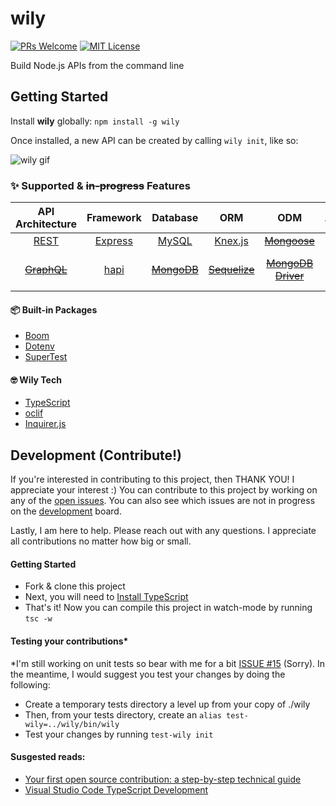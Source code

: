 # wily

[![PRs Welcome][prs-badge]][prs]
[![MIT License][license-badge]][license]

Build Node.js APIs from the command line

## Getting Started

Install **wily** globally: ``` npm install -g wily ```

Once installed, a new API can be created by calling ```wily init```, like so:

![wily gif](https://media.giphy.com/media/WS4y6MqzqEWcOLxJ88/giphy.gif)

### ✨ Supported & ~~in-progress~~ Features

| API Architecture  | Framework | Database  | ORM | ODM | Authentication | Validation | Testing 
| :-------------: | :-------------: | :-------------: | :-------------: | :-------------: | :-------------: | :-------------: | :-------------:
| [REST](https://www.w3.org/2001/sw/wiki/REST)  | [Express](https://www.npmjs.com/package/express)  | [MySQL](https://www.npmjs.com/package/mysql) | [Knex.js](https://www.npmjs.com/package/knex) | ~~[Mongoose](https://www.npmjs.com/package/mongoose)~~ | [JWT](https://www.npmjs.com/package/jsonwebtoken) | [Joi](https://www.npmjs.com/package/joi) | [Mocha](https://www.npmjs.com/package/mocha)
| ~~[GraphQL](https://graphql.org/)~~  | [hapi](https://www.npmjs.com/package/hapi) | ~~[MongoDB](https://www.npmjs.com/package/mongodb)~~  | ~~[Sequelize](https://www.npmjs.com/package/sequelize)~~ | ~~[MongoDB Driver](https://mongodb.github.io/node-mongodb-native)~~ | ~~[express-session](https://www.npmjs.com/package/express-session)~~ <br> ~~[yar (Hapi)](https://www.npmjs.com/package/yar)~~ | ~~[Validator](https://www.npmjs.com/package/validator)~~ | [Jest](https://www.npmjs.com/package/jest)

#### 📦 Built-in Packages

* [Boom](https://www.npmjs.com/package/boom)
* [Dotenv](https://www.npmjs.com/package/dotenv)
* [SuperTest](https://www.npmjs.com/package/supertest)

#### 🤓 Wily Tech

* [TypeScript](https://www.npmjs.com/package/typescript)
* [oclif](https://www.npmjs.com/package/oclif)
* [Inquirer.js](https://www.npmjs.com/package/inquirer)


[prs-badge]: https://img.shields.io/badge/PRs-welcome-brightgreen.svg?style=flat-square
[prs]: http://makeapullrequest.com
[license-badge]: https://img.shields.io/badge/license-MIT-blue.svg?style=flat-square
[license]: https://github.com/visionmedia/supertest/blob/master/LICENSE

## Development (Contribute!)

If you're interested in contributing to this project, then THANK YOU! I appreciate your interest :) You can contribute to this project by working on any of the [open issues](https://github.com/alexpereira/wily/issues). You can also see which issues are not in progress on the [development](https://github.com/alexpereira/wily/projects/1) board.

Lastly, I am here to help. Please reach out with any questions. I appreciate all contributions no matter how big or small.

#### Getting Started

- Fork & clone this project
- Next, you will need to [Install TypeScript](https://www.typescriptlang.org/)
- That's it! Now you can compile this project in watch-mode by running ```tsc -w```

#### Testing your contributions*

*I'm still working on unit tests so bear with me for a bit [ISSUE #15](https://github.com/alexpereira/wily/issues/15) (Sorry). In the meantime, I would suggest you test your changes by doing the following:

- Create a temporary tests directory a level up from your copy of ./wily
- Then, from your tests directory, create an ```alias test-wily=../wily/bin/wily```
- Test your changes by running ```test-wily init```

#### Susgested reads:

- [Your first open source contribution: a step-by-step technical guide](https://medium.com/@jenweber/your-first-open-source-contribution-a-step-by-step-technical-guide-d3aca55cc5a6)
- [Visual Studio Code TypeScript Development](https://code.visualstudio.com/docs/languages/typescript)
